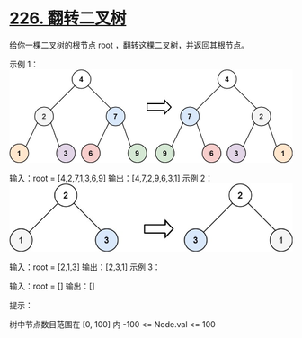 # [226. 翻转二叉树](https://leetcode.cn/problems/invert-binary-tree/description/?envType=study-plan-v2&envId=top-100-liked)

给你一棵二叉树的根节点 root ，翻转这棵二叉树，并返回其根节点。



示例 1：
![img.png](示例1.png)


输入：root = [4,2,7,1,3,6,9]
输出：[4,7,2,9,6,3,1]
示例 2：
![img_1.png](示例2.png)


输入：root = [2,1,3]
输出：[2,3,1]
示例 3：

输入：root = []
输出：[]


提示：

树中节点数目范围在 [0, 100] 内
-100 <= Node.val <= 100